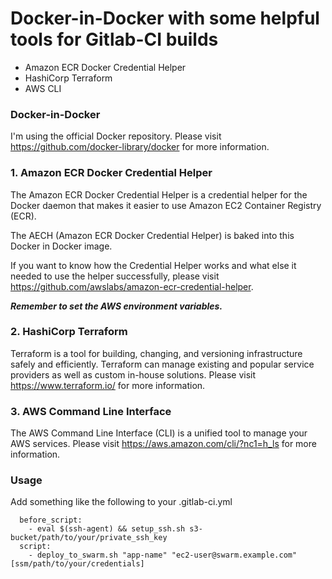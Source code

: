 # Docker-in-Docker with some helpful tools for Gitlab-CI builds

* Amazon ECR Docker Credential Helper
* HashiCorp Terraform
* AWS CLI

### Docker-in-Docker

I'm using the official Docker repository. Please visit https://github.com/docker-library/docker for more information.

### 1. Amazon ECR Docker Credential Helper

The Amazon ECR Docker Credential Helper is a credential helper for the Docker daemon that makes it easier to use Amazon EC2 Container Registry (ECR).

The AECH (Amazon ECR Docker Credential Helper) is baked into this Docker in Docker image.

If you want to know how the Credential Helper works and what else it needed to use the helper successfully, please visit https://github.com/awslabs/amazon-ecr-credential-helper.

***Remember to set the AWS environment variables.***

### 2. HashiCorp Terraform

Terraform is a tool for building, changing, and versioning infrastructure safely and efficiently. Terraform can manage existing and popular service providers as well as custom in-house solutions. Please visit https://www.terraform.io/ for more information.

### 3. AWS Command Line Interface

The AWS Command Line Interface (CLI) is a unified tool to manage your AWS services. Please visit https://aws.amazon.com/cli/?nc1=h_ls for more information.

### Usage

Add something like the following to your .gitlab-ci.yml
```
  before_script:
    - eval $(ssh-agent) && setup_ssh.sh s3-bucket/path/to/your/private_ssh_key
  script:
    - deploy_to_swarm.sh "app-name" "ec2-user@swarm.example.com" [ssm/path/to/your/credentials]
```